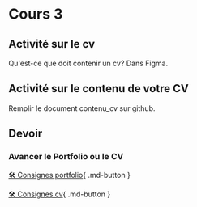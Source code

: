 # Cours 3

## Activité sur le cv 
Qu'est-ce que doit contenir un cv? Dans Figma.    

## Activité sur le contenu de votre CV
Remplir le document contenu_cv sur github.





## Devoir     
### Avancer le Portfolio ou le CV    
[🛠️ Consignes portfolio](./stages/portfolio.md){ .md-button }        

[🛠️ Consignes cv](./stages/cv.md){ .md-button }     
 
